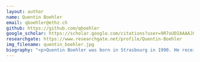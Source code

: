```yaml
---
layout: author
name: Quentin Boehler
email: qboehler@ethz.ch
github: https://github.com/qboehler
google_scholar: https://scholar.google.com/citations?user=9R7oUDIAAAAJ&hl=en
researchgate: https://www.researchgate.net/profile/Quentin-Boehler
img_filename: quentin_boehler.jpg
biography: "<p>Quentin Boehler was born in Strasbourg in 1990. He received a M.S. degree in mechatronics from INSA Strasbourg in 2013, and a Ph.D. degree in robotics from ICube laboratory, University of Strasbourg in 2016 in collaboration with the LIRMM in Montpellier. His thesis focused on tensegrity mechanisms and variable stiffness devices with application to MR-​compatible robotics, and was awarded the best thesis award from the research commission of the University of Strasbourg, and the first prize at the 2016 Ph.D. thesis awards from GDR Robotique. He joined the Multi-​Scale Robotics Lab in 2017 as a postdoctoral associate. He is currently senior scientist and his research is on magnetic actuation for medical robotics, including the development and analysis of electromagnetic navigation systems, and of soft magnetic robots.</p>"
---
```

